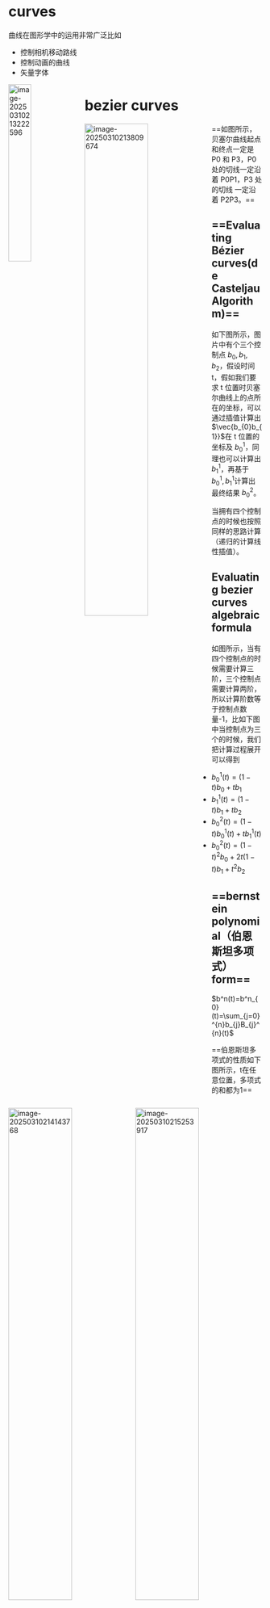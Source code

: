 # curves

曲线在图形学中的运用非常广泛比如

- 控制相机移动路线
- 控制动画的曲线
- 矢量字体

<img src="https://raw.githubusercontent.com/yqm1995/pic_bed/master/images/image-20250310213222596.png" alt="image-20250310213222596" style="width:30%;float:left" />

# bezier curves

<img src="https://raw.githubusercontent.com/yqm1995/pic_bed/master/images/image-20250310213809674.png" alt="image-20250310213809674" style="width:50%;float:left" />

==如图所示，贝塞尔曲线起点和终点一定是 P0 和 P3，P0 处的切线一定沿着 P0P1，P3 处的切线 一定沿着 P2P3。==

## ==Evaluating Bézier curves(de Casteljau Algorithm)==

如下图所示，图片中有个三个控制点 $b_{0},b_{1},b_{2}$，假设时间 t，假如我们要求 t 位置时贝塞尔曲线上的点所在的坐标，可以通过插值计算出 $\vec{b_{0}b_{1}}$在 t 位置的坐标及 $b^1_{0}$，同理也可以计算出 $b^1_{1}$，再基于 $b^1_{0},b^1_{1}$计算出最终结果 $b^2_{0}$。

<img src="https://raw.githubusercontent.com/yqm1995/pic_bed/master/images/image-20250310214143768.png" alt="image-20250310214143768" style="width:50%;float:left" />

当拥有四个控制点的时候也按照同样的思路计算（递归的计算线性插值）。

<img src="https://raw.githubusercontent.com/yqm1995/pic_bed/master/images/image-20250310215253917.png" alt="image-20250310215253917" style="width:50%;float:left" />

## Evaluating bezier curves algebraic formula

<img src="https://raw.githubusercontent.com/yqm1995/pic_bed/master/images/image-20250310215519537.png" alt="image-20250310215519537" style="width:50%;float:left" />

如图所示，当有四个控制点的时候需要计算三阶，三个控制点需要计算两阶，所以计算阶数等于控制点数量-1，比如下图中当控制点为三个的时候，我们把计算过程展开可以得到

- $b^1_{0}(t)=(1-t)b_{0}+tb_{1}$
- $b^1_{1}(t)=(1-t)b_{1}+tb_{2}$
- $b^2_{0}(t)=(1-t)b^1_{0}(t)+tb^1_{1}(t)$
- $b^2_{0}(t)=(1-t)^2b_{0}+2t(1-t)b_{1}+t^2b_{2}$

<img src="https://raw.githubusercontent.com/yqm1995/pic_bed/master/images/image-20250310220522645.png" alt="image-20250310220522645" style="width:30%;float:left" />

## ==bernstein polynomial（伯恩斯坦多项式）form==

$b^n(t)=b^n_{0}(t)=\sum_{j=0}^{n}b_{j}B_{j}^{n}(t)$

<img src="https://raw.githubusercontent.com/yqm1995/pic_bed/master/images/image-20250310222916631.png" alt="image-20250310222916631" style="width:30%;float:left" />

==伯恩斯坦多项式的性质如下图所示，t在任意位置，多项式的和都为1==

<img src="https://raw.githubusercontent.com/yqm1995/pic_bed/master/images/image-20250310235700509.png" alt="image-20250310235700509" style="width:30%;float:left" />

组合数：用来计算从 n 个数字中取出k 个不考虑顺序的数字的==方式数量==；

$\C(n,i)=\frac{n!}{k!(n-k)!}$

## Properties of bezier curves

我们以四个控制的贝塞尔曲线为例

- 贝塞尔曲线的开始点和结束点一定分别为 b0 和 b1
- $b^{\prime}(0)=3(b_{1}-b_{0})\\b^{\prime}(1)=3(b_{3}-b_{2})$，简单来说，控制点求导之后跟起始点和结束点相切
- 贝塞尔曲线支持仿射变换，仿射变换后的点计算出来的贝塞尔曲线，和变换前计算后整体仿射变换是一样的，所以我们只需要四个控制点就行了
- Convex hull property（包凸性质），假设四个点用来绘制贝塞尔曲线，贝塞尔曲线的值一定在这四个点组成的四边形内部

## 多控制点的贝塞尔曲线

<img src="https://raw.githubusercontent.com/yqm1995/pic_bed/master/images/image-20250311001746780.png" alt="image-20250311001746780" style="width:40%;float:left" />

当控制点非常多的时候，很难控制曲线的方向。所以在有多个控制点的时候我们这些控制点按照四个一组拆分成多段。

<img src="https://raw.githubusercontent.com/yqm1995/pic_bed/master/images/image-20250311002040872.png" alt="image-20250311002040872" style="width:50%;float:left" />

==因为将贝塞尔曲线拆分成了多段，为了保证多段连续性可以利用贝塞尔曲线的起始点结束点方向向量的性质，只要结束点的向量和下一段的起始点向量一致，且大小一致，就能保证丝滑过渡（导数一致）。==

- C0 连续仅仅是结束点等于起始点
- C1在数值上就是导数连续，切线连续，也就是一阶导数的连续

# splines，B-splines

- Short for basis splines 
- Require more information than Bezier curves 
- Satisfy all important properties that Bézier curves have (i.e.  superset)

# surface

## Bezier surface

==贝塞尔曲线中，四个控制点可以表示一条曲线，当使用贝塞尔曲线的思想表示曲面的时候，使用 4*4=16 个点表示一个曲面。每四个点可以形成一条曲线，四条曲线上的每个点又可以作为控制点形成一个新的曲线，这样就可以得到一个贝塞尔曲面。所以理所当然，我们这个时候就需要两个 t==

<div style="display:flex">
  <img src="https://raw.githubusercontent.com/yqm1995/pic_bed/master/images/image-20250311002725571.png" alt="image-20250311002725571" style="width:50%;" />
  <img src="https://raw.githubusercontent.com/yqm1995/pic_bed/master/images/image-20250311002902532.png" alt="image-20250311002902532" style="width:50%;" />
</div>
